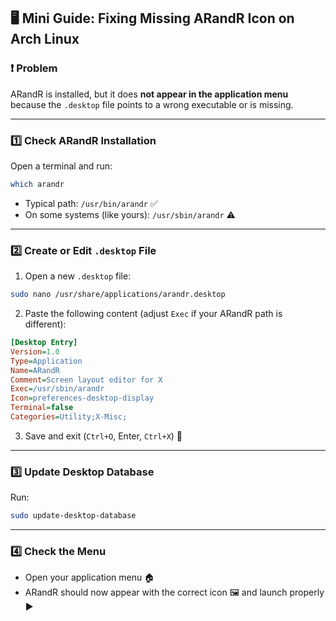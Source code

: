 ## **🖥️ Mini Guide: Fixing Missing ARandR Icon on Arch Linux**

### **❗ Problem**

ARandR is installed, but it does **not appear in the application menu** because the `.desktop` file points to a wrong executable or is missing.

---

### **1️⃣ Check ARandR Installation**

Open a terminal and run:

```bash
which arandr
```

* Typical path: `/usr/bin/arandr` ✅
* On some systems (like yours): `/usr/sbin/arandr` ⚠️

---

### **2️⃣ Create or Edit `.desktop` File**

1. Open a new `.desktop` file:

```bash
sudo nano /usr/share/applications/arandr.desktop
```

2. Paste the following content (adjust `Exec` if your ARandR path is different):

```ini
[Desktop Entry]
Version=1.0
Type=Application
Name=ARandR
Comment=Screen layout editor for X
Exec=/usr/sbin/arandr
Icon=preferences-desktop-display
Terminal=false
Categories=Utility;X-Misc;
```

3. Save and exit (`Ctrl+O`, Enter, `Ctrl+X`) 💾

---

### **3️⃣ Update Desktop Database**

Run:

```bash
sudo update-desktop-database
```

---

### **4️⃣ Check the Menu**

* Open your application menu 🏠
* ARandR should now appear with the correct icon 🖼️ and launch properly ▶️
